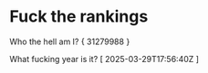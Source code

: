 # Fuck the rankings

Who the hell am I?
{ 31279988 }

What fucking year is it?
[ 2025-03-29T17:56:40Z ]
